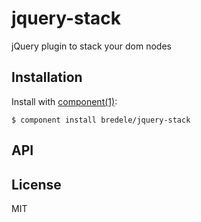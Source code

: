 
# jquery-stack

  jQuery plugin to stack your dom nodes

## Installation

  Install with [component(1)](http://component.io):

    $ component install bredele/jquery-stack

## API



## License

  MIT
